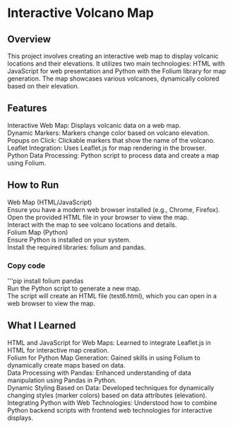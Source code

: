 # Interactive Volcano Map
## Overview
This project involves creating an interactive web map to display volcanic locations and their elevations. It utilizes two main technologies: HTML with JavaScript for web presentation and Python with the Folium library for map generation. The map showcases various volcanoes, dynamically colored based on their elevation.

## Features
Interactive Web Map: Displays volcanic data on a web map.  
Dynamic Markers: Markers change color based on volcano elevation.  
Popups on Click: Clickable markers that show the name of the volcano.  
Leaflet Integration: Uses Leaflet.js for map rendering in the browser.   
Python Data Processing: Python script to process data and create a map using Folium.  
## How to Run
Web Map (HTML/JavaScript)  
Ensure you have a modern web browser installed (e.g., Chrome, Firefox).  
Open the provided HTML file in your browser to view the map.  
Interact with the map to see volcano locations and details.  
Folium Map (Python)  
Ensure Python is installed on your system.  
Install the required libraries: folium and pandas.  
### Copy code
'''pip install folium pandas  
Run the Python script to generate a new map.  
The script will create an HTML file (test6.html), which you can open in a web browser to view the map.   
## What I Learned
HTML and JavaScript for Web Maps: Learned to integrate Leaflet.js in HTML for interactive map creation.  
Folium for Python Map Generation: Gained skills in using Folium to dynamically create maps based on data.  
Data Processing with Pandas: Enhanced understanding of data manipulation using Pandas in Python.    
Dynamic Styling Based on Data: Developed techniques for dynamically changing styles (marker colors) based on data attributes (elevation).  
Integrating Python with Web Technologies: Understood how to combine Python backend scripts with frontend web technologies for interactive displays.  
